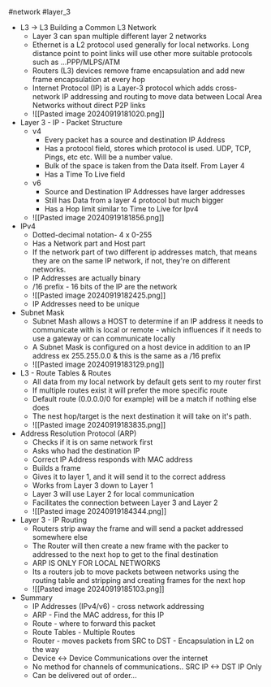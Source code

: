 #network #layer_3

- L3 -> L3 Building a Common L3 Network
	- Layer 3 can span multiple different layer 2 networks
	- Ethernet is a L2 protocol used generally for local networks. Long distance point to point links will use other more suitable protocols such as ...PPP/MLPS/ATM
	- Routers (L3) devices remove frame encapsulation and add new frame encapsulation at every hop
	- Internet Protocol (IP)  is a Layer-3 protocol which adds cross-network IP addressing and routing to move data between Local Area Networks without direct P2P links
	- ![[Pasted image 20240919181020.png]]
- Layer 3 - IP - Packet Structure
	- v4
		- Every packet has a source and destination IP Address
		- Has a protocol field, stores which protocol is used. UDP, TCP, Pings, etc etc. Will be a number value. 
		- Bulk of the space is taken from the Data itself. From Layer 4
		- Has a Time To Live field
	- v6
		- Source and Destination IP Addresses have larger addresses
		- Still has Data from a layer 4 protocol but much bigger
		- Has a Hop limit similar to Time to Live for Ipv4
	- ![[Pasted image 20240919181856.png]]
- IPv4
	- Dotted-decimal notation- 4 x 0-255
	- Has a Network part and Host part
	- If the network part of two different ip addresses match, that means they are on the same IP network, if not, they're on different networks.
	- IP Addresses are actually binary
	- /16 prefix - 16 bits of the  IP are the network
	- ![[Pasted image 20240919182425.png]]
	- IP Addresses need to be unique 
- Subnet Mask
	- Subnet Mash allows a HOST to determine if an IP address it needs to communicate with is local or remote - which influences if it needs to use a gateway or can communicate locally
	- A Subnet Mask is configured on a host device in addition to an IP address ex 255.255.0.0 & this is the same as a /16 prefix
	- ![[Pasted image 20240919183129.png]]
- L3 - Route Tables & Routes
	- All data from my local network by default gets sent to my router first
	- If multiple routes exist it will prefer the more specific route 
	- Default route (0.0.0.0/0 for example) will be a match if nothing else does 
	- The nest hop/target is the next destination it will take on it's path.
	- ![[Pasted image 20240919183835.png]]
- Address Resolution Protocol (ARP)
	- Checks if it is on same network first
	- Asks who had the destination IP
	- Correct IP Address responds with MAC address
	- Builds a frame
	- Gives it to layer 1, and it will send it to the correct address
	- Works from Layer 3 down to Layer 1
	- Layer 3 will use Layer 2 for local communication
	- Facilitates the connection between Layer 3 and Layer 2
	- ![[Pasted image 20240919184344.png]]
- Layer 3 - IP Routing
	- Routers strip away the frame and will send a packet addressed somewhere else
	- The Router will then create a new frame with the packer to addressed to the next hop to get to the final destination
	- ARP IS ONLY FOR LOCAL NETWORKS
	- Its a routers job to move packets between networks using the routing table and stripping and creating frames for the next hop
	- ![[Pasted image 20240919185103.png]]
- Summary
	- IP Addresses (IPv4/v6) - cross network addressing
	- ARP - Find the MAC address, for this IP
	- Route - where to forward this packet
	- Route Tables - Multiple Routes
	- Router - moves packets from SRC to DST - Encapsulation in L2 on the way
	- Device <-> Device Communications over the internet
	- No method for channels of communications.. SRC IP <-> DST IP Only
	- Can be delivered out of order...